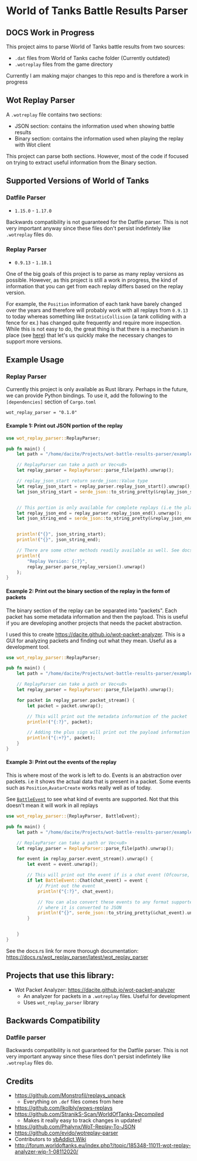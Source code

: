 # World of Tanks Battle Results Parser

## DOCS Work in Progress

This project aims to parse World of Tanks battle results from two sources:
 - `.dat` files from World of Tanks cache folder (Currently outdated)
 - `.wotreplay` files from the game directory

Currently I am making major changes to this repo and is therefore a work in progress

## Wot Replay Parser
A `.wotreplay` file contains two sections:
   - JSON section: contains the information used when showing battle results
   - Binary section: contains the information used when playing the replay with Wot client

This project can parse both sections. However, most of the code if focused on trying to extract useful
information from the Binary section.
## Supported Versions of World of Tanks
### Datfile Parser
 - `1.15.0` - `1.17.0`

Backwards compatibility is not guaranteed for the Datfile parser. This is not very important anyway since these files don't persist indefintely like `.wotreplay` files do.
### Replay Parser
- `0.9.13` - `1.18.1`

One of the big goals of this project is to parse as many replay versions as possible. However, as this 
project is still a work in progress, the kind of information that you can get from each replay differs
based on the replay version. 

For example, the `Position` information of each tank have barely changed over
the years and therefore will probably work with all replays from `0.9.13` to today whereas something like `OnStaticCollision` (a tank colliding with a fence for ex.) has changed quite frequently and require more inspection. While this is not easy to do,
the great thing is that there is a mechanism in place (see [here](https://github.com/dacite/wot-battle-results-parser/blob/main/replay_parser/src/packet_parser/events/entity_method/vehicle_methods.rs)) that let's us quickly make the necessary changes to support more versions.



## Example Usage
### Replay Parser
Currently this project is only available as Rust library. Perhaps in the future, we can provide Python bindings. To use it, add the following to the `[dependencies]` section of `Cargo.toml`
```
wot_replay_parser = "0.1.0"
```

#### Example 1: Print out JSON portion of the replay
```rust
use wot_replay_parser::ReplayParser;

pub fn main() {
    let path = "/home/dacite/Projects/wot-battle-results-parser/examples/example.wotreplay";

    // ReplayParser can take a path or Vec<u8> 
    let replay_parser = ReplayParser::parse_file(path).unwrap();

    // replay_json_start return serde_json::Value type
    let replay_json_start = replay_parser.replay_json_start().unwrap();
    let json_string_start = serde_json::to_string_pretty(&replay_json_start).unwrap();


    // This portion is only available for complete replays (i.e the player watched the battle to the end)
    let replay_json_end = replay_parser.replay_json_end().unwrap();
    let json_string_end = serde_json::to_string_pretty(&replay_json_end).unwrap();


    println!("{}", json_string_start);
    println!("{}", json_string_end);

    // There are some other methods readily available as well. See docs.rs page for information
    println!(
        "Replay Version: {:?}",
        replay_parser.parse_replay_version().unwrap()
    );
}
```
#### Example 2: Print out the binary section of the replay in the form of packets
The binary section of the replay can be separated into "packets". Each packet has some metadata information
and then the payload. This is useful if you are developing another projects that needs the packet abstraction.

I used this to create https://dacite.github.io/wot-packet-analyzer. This is a GUI for analyzing packets and finding 
out what they mean. Useful as a development tool. 

```rust
use wot_replay_parser::ReplayParser;

pub fn main() {
    let path = "/home/dacite/Projects/wot-battle-results-parser/examples/example.wotreplay";

    // ReplayParser can take a path or Vec<u8> 
    let replay_parser = ReplayParser::parse_file(path).unwrap();

    for packet in replay_parser.packet_stream() {
        let packet = packet.unwrap();

        // This will print out the metadata information of the packet
        println!("{:?}", packet);

        // Adding the plus sign will print out the payload information
        println!("{:+?}", packet);
    }
}
```

#### Example 3: Print out the events of the replay
This is where most of the work is left to do. Events is an abstraction over packets. i.e it shows the actual
data that is present in a packet. Some events such as `Position`,`AvatarCreate` works really well as of today.

See [`BattleEvent`](https://docs.rs/wot_replay_parser/latest/wot_replay_parser/enum.BattleEvent.html) to see what kind 
of events are supported. Not that this doesn't mean it will work in all replays
```rust
use wot_replay_parser::{ReplayParser, BattleEvent};

pub fn main() {
    let path = "/home/dacite/Projects/wot-battle-results-parser/examples/example.wotreplay";

    // ReplayParser can take a path or Vec<u8> 
    let replay_parser = ReplayParser::parse_file(path).unwrap();

    for event in replay_parser.event_stream().unwrap() {
        let event = event.unwrap();

        // This will print out the event if is a chat event (Ofcourse, you can print out all event types if needed)
        if let BattleEvent::Chat(chat_event) = event {
            // Print out the event
            println!("{:?}", chat_event);

            // You can also convert these events to any format supported by serde . Here is an example
            // where it is converted to JSON
            println!("{}", serde_json::to_string_pretty(&chat_event).unwrap());
        }


    }
}

```

See the docs.rs link for more thorough documentation: https://docs.rs/wot_replay_parser/latest/wot_replay_parser
## Projects that use this library:
- Wot Packet Analyzer: https://dacite.github.io/wot-packet-analyzer
   - An analyzer for packets in a `.wotreplay` files. Useful for development
   - Uses `wot_replay_parser` library
   
## Backwards Compatibility
### Datfile parser
Backwards compatibility is not guaranteed for the Datfile parser. This is not very important anyway since these files don't persist indefintely like `.wotreplay` files do.

## Credits
 - https://github.com/Monstrofil/replays_unpack
    - Everything on `.def` files comes from here
 - https://github.com/lkolbly/wows-replays
 - https://github.com/StranikS-Scan/WorldOfTanks-Decompiled
    - Makes it really easy to track changes in updates!
 - https://github.com/Phalynx/WoT-Replay-To-JSON
 - https://github.com/evido/wotreplay-parser
 - Contributors to [vbAddict Wiki](https://web.archive.org/web/20180407110623/http://wiki.vbaddict.net/pages/WoT_Developer_Wiki)
 - http://forum.worldoftanks.eu/index.php?/topic/185348-11011-wot-replay-analyzer-wip-1-08112020/
